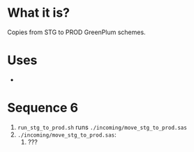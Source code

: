 #                  What it is?

Copies from STG to PROD GreenPlum schemes.









#                  Uses

- 









#                  Sequence 6

1. `run_stg_to_prod.sh` runs `./incoming/move_stg_to_prod.sas`
2. `./incoming/move_stg_to_prod.sas`:
	1. ???
